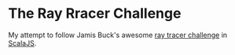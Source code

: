 # The Ray Rracer Challenge

My attempt to follow Jamis Buck's awesome [ray tracer challenge](https://pragprog.com/book/jbtracer/the-ray-tracer-challenge)
in [ScalaJS](https://www.scala-js.org).

